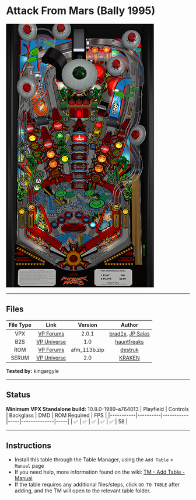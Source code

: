 # Attack From Mars (Bally 1995)

![Table Preview](../../images/vpx-jpattackfrommars-preview.png)

---

## Files

| File Type | Link | Version | Author|
|:---------:|:-----------------------------------------------------------------------------------------------------:|:------------:|:------------------------------------------------------------------------------------------------------------------------:|
| VPX | [VP Forums](https://www.vpforums.org/index.php?app=downloads&showfile=15086) | 2.0.1 | [brad1x](https://www.vpforums.org/index.php?showuser=67440), [JP Salas](https://www.vpforums.org/index.php?showuser=277) |
| B2S | [VP Universe](https://vpuniverse.com/files/file/12165-attack-from-mars-bally-1995-b2s-with-full-dmd/) | 1.0 | [hauntfreaks](https://vpuniverse.com/profile/5216-hauntfreaks/) |
| ROM | [VP Forums](https://www.vpforums.org/index.php?app=downloads&showfile=1340) | afm_113b.zip | [destruk](https://www.vpforums.org/index.php?showuser=5) |
| SERUM | [VP Universe](https://vpuniverse.com/files/file/19896-attack-from-mars-serum-colorization/) | 2.0 | [KRAKEN](https://vpuniverse.com/profile/35517-kraken/) |

**Tested by:** kingargyle

---

## Status

**Minimum VPX Standalone build:** 10.8.0-1989-a764013
| Playfield | Controls | Backglass | DMD | ROM Required | FPS |
|-----------|----------|-----------|-----|--------------|-----|
| :white_check_mark: | :white_check_mark: | :white_check_mark: | :white_check_mark: | :white_check_mark: | 58 |

---

## Instructions

- Install this table through the Table Manager, using the `Add Table` > `Manual` page
- If you need help, more information found on the wiki: [TM - Add Table - Manual](https://github.com/LegendsUnchained/vpx-standalone-alp4k/wiki/%5B04%5D-%F0%9F%A7%A1-TM-%E2%80%90-Other-Features#add-table---manual)
- If the table requires any additional files/steps, click `GO TO TABLE` after adding, and the TM will open to the relevant table folder.
